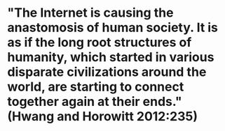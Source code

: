 # "The Internet is causing the anastomosis of human society. It is as if the long root structures of humanity, which started in various disparate civilizations around the world, are starting to connect together again at their ends." (Hwang and Horowitt 2012:235)